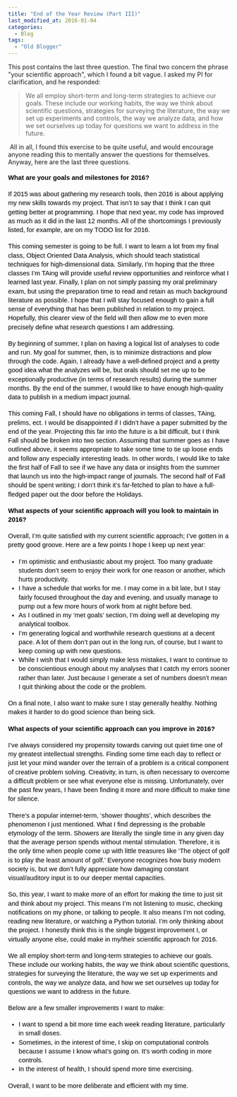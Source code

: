 ```yaml
---
title: "End of the Year Review (Part III)"
last_modified_at: 2016-01-04
categories:
  - Blog
tags:
  - "Old Blogger"
---
```

This post contains the last three question. The final two concern the phrase "your scientific approach", which I found a bit vague. I asked my PI for clarification, and he responded:<br />
<blockquote class="tr_bq">
We all employ short-term and long-term strategies to achieve our goals. These include our working habits, the way we think about scientific questions, strategies for surveying the literature, the way we set up experiments and controls, the way we analyze data, and how we set ourselves up today for questions we want to address in the future.</blockquote>
&nbsp;All in all, I found this exercise to be quite useful, and would encourage anyone reading this to mentally answer the questions for themselves. Anyway, here are the last three questions.<br />
<br />
<div dir="ltr" style="line-height: 1.38; margin-bottom: 0pt; margin-top: 0pt;">
<span style="background-color: transparent; color: black; font-family: Arial; font-size: 14.666666666666666px; font-style: normal; font-variant: normal; font-weight: 700; text-decoration: none; vertical-align: baseline; white-space: pre-wrap;">What are your goals and milestones for 2016?</span></div>
<b id="docs-internal-guid-20dc4506-1049-4fa7-68c7-6aef48698531" style="font-weight: normal;"><br /></b>
<div dir="ltr" style="line-height: 1.38; margin-bottom: 0pt; margin-top: 0pt;">
<span style="background-color: transparent; color: black; font-family: Arial; font-size: 14.666666666666666px; font-style: normal; font-variant: normal; font-weight: 400; text-decoration: none; vertical-align: baseline; white-space: pre-wrap;">If 2015 was about gathering my research tools, then 2016 is about applying my new skills towards my project. That isn’t to say that I think I can quit getting better at programming. I hope that next year, my code has improved as much as it did in the last 12 months. All of the shortcomings I previously listed, for example, are on my TODO list for 2016. </span></div>
<b style="font-weight: normal;"><br /></b>
<div dir="ltr" style="line-height: 1.38; margin-bottom: 0pt; margin-top: 0pt;">
<span style="background-color: transparent; color: black; font-family: Arial; font-size: 14.666666666666666px; font-style: normal; font-variant: normal; font-weight: 400; text-decoration: none; vertical-align: baseline; white-space: pre-wrap;">This coming semester is going to be full. I want to learn a lot from my final class, Object Oriented Data Analysis, which should teach statistical techniques for high-dimensional data. Similarly, I’m hoping that the three classes I’m TAing will provide useful review opportunities and reinforce what I learned last year. Finally, I plan on not simply passing my oral preliminary exam, but using the preparation time to read and retain as much background literature as possible. I hope that I will stay focused enough to gain a full sense of everything that has been published in relation to my project. Hopefully, this clearer view of the field will then allow me to even more precisely define what research questions I am addressing.</span></div>
<b style="font-weight: normal;"><br /></b>
<div dir="ltr" style="line-height: 1.38; margin-bottom: 0pt; margin-top: 0pt;">
<span style="background-color: transparent; color: black; font-family: Arial; font-size: 14.666666666666666px; font-style: normal; font-variant: normal; font-weight: 400; text-decoration: none; vertical-align: baseline; white-space: pre-wrap;">By beginning of summer, I plan on having a logical list of analyses to code and run. My goal for summer, then, is to minimize distractions and plow through the code. Again, I already have a well-defined project and a pretty good idea what the analyzes will be, but orals should set me up to be exceptionally productive (in terms of research results) during the summer months. By the end of the summer, I would like to have enough high-quality data to publish in a medium impact journal. </span></div>
<b style="font-weight: normal;"><br /></b>
<div dir="ltr" style="line-height: 1.38; margin-bottom: 0pt; margin-top: 0pt;">
<span style="background-color: transparent; color: black; font-family: Arial; font-size: 14.666666666666666px; font-style: normal; font-variant: normal; font-weight: 400; text-decoration: none; vertical-align: baseline; white-space: pre-wrap;">This coming Fall, I should have no obligations in terms of classes, TAing, prelims, ect. I would be disappointed if I didn’t have a paper submitted by the end of the year. Projecting this far into the future is a bit difficult, but I think Fall should be broken into two section. Assuming that summer goes as I have outlined above, it seems appropriate to take some time to tie up loose ends and follow any especially interesting leads. In other words, I would like to take the first half of Fall to see if we have any data or insights from the summer that launch us into the high-impact range of journals. The second half of Fall should be spent writing; I don’t think it’s far-fetched to plan to have a full-fledged paper out the door before the Holidays. </span></div>
<b style="font-weight: normal;"><br /></b>
<div dir="ltr" style="line-height: 1.38; margin-bottom: 0pt; margin-top: 0pt;">
<span style="background-color: transparent; color: black; font-family: Arial; font-size: 14.666666666666666px; font-style: normal; font-variant: normal; font-weight: 700; text-decoration: none; vertical-align: baseline; white-space: pre-wrap;">What aspects of your scientific approach will you look to maintain in 2016?</span></div>
<b style="font-weight: normal;"><br /></b>
<div dir="ltr" style="line-height: 1.38; margin-bottom: 0pt; margin-top: 0pt;">
<span style="background-color: transparent; color: black; font-family: Arial; font-size: 14.666666666666666px; font-style: normal; font-variant: normal; font-weight: 400; text-decoration: none; vertical-align: baseline; white-space: pre-wrap;">Overall, I’m quite satisfied with my current scientific approach; I’ve gotten in a pretty good groove. Here are a few points I hope I keep up next year:</span></div>
<b style="font-weight: normal;"><br /></b>
<ul style="margin-bottom: 0pt; margin-top: 0pt;">
<li dir="ltr" style="background-color: transparent; color: black; font-family: Arial; font-size: 14.666666666666666px; font-style: normal; font-variant: normal; font-weight: 400; list-style-type: disc; text-decoration: none; vertical-align: baseline;"><div dir="ltr" style="line-height: 1.38; margin-bottom: 0pt; margin-top: 0pt;">
<span style="background-color: transparent; color: black; font-family: Arial; font-size: 14.666666666666666px; font-style: normal; font-variant: normal; font-weight: 400; text-decoration: none; vertical-align: baseline; white-space: pre-wrap;">I’m optimistic and enthusiastic about my project. Too many graduate students don’t seem to enjoy their work for one reason or another, which hurts productivity.</span></div>
</li>
<li dir="ltr" style="background-color: transparent; color: black; font-family: Arial; font-size: 14.666666666666666px; font-style: normal; font-variant: normal; font-weight: 400; list-style-type: disc; text-decoration: none; vertical-align: baseline;"><div dir="ltr" style="line-height: 1.38; margin-bottom: 0pt; margin-top: 0pt;">
<span style="background-color: transparent; color: black; font-family: Arial; font-size: 14.666666666666666px; font-style: normal; font-variant: normal; font-weight: 400; text-decoration: none; vertical-align: baseline; white-space: pre-wrap;">I have a schedule that works for me. I may come in a bit late, but I stay fairly focused throughout the day and evening, and usually manage to pump out a few more hours of work from at night before bed. &nbsp;</span></div>
</li>
<li dir="ltr" style="background-color: transparent; color: black; font-family: Arial; font-size: 14.666666666666666px; font-style: normal; font-variant: normal; font-weight: 400; list-style-type: disc; text-decoration: none; vertical-align: baseline;"><div dir="ltr" style="line-height: 1.38; margin-bottom: 0pt; margin-top: 0pt;">
<span style="background-color: transparent; color: black; font-family: Arial; font-size: 14.666666666666666px; font-style: normal; font-variant: normal; font-weight: 400; text-decoration: none; vertical-align: baseline; white-space: pre-wrap;">As I outlined in my ‘met goals’ section, I’m doing well at developing my analytical toolbox. </span></div>
</li>
<li dir="ltr" style="background-color: transparent; color: black; font-family: Arial; font-size: 14.666666666666666px; font-style: normal; font-variant: normal; font-weight: 400; list-style-type: disc; text-decoration: none; vertical-align: baseline;"><div dir="ltr" style="line-height: 1.38; margin-bottom: 0pt; margin-top: 0pt;">
<span style="background-color: transparent; color: black; font-family: Arial; font-size: 14.666666666666666px; font-style: normal; font-variant: normal; font-weight: 400; text-decoration: none; vertical-align: baseline; white-space: pre-wrap;">I’m generating logical and worthwhile research questions at a decent pace. A lot of them don’t pan out in the long run, of course, but I want to keep coming up with new questions.</span></div>
</li>
<li dir="ltr" style="background-color: transparent; color: black; font-family: Arial; font-size: 14.666666666666666px; font-style: normal; font-variant: normal; font-weight: 400; list-style-type: disc; text-decoration: none; vertical-align: baseline;"><div dir="ltr" style="line-height: 1.38; margin-bottom: 0pt; margin-top: 0pt;">
<span style="background-color: transparent; color: black; font-family: Arial; font-size: 14.666666666666666px; font-style: normal; font-variant: normal; font-weight: 400; text-decoration: none; vertical-align: baseline; white-space: pre-wrap;">While I wish that I would simply make less mistakes, I want to continue to be conscientious enough about my analyses that I catch my errors sooner rather than later. Just because I generate a set of numbers doesn’t mean I quit thinking about the code or the problem.</span></div>
</li>
</ul>
<b style="font-weight: normal;"><br /></b>
<div dir="ltr" style="line-height: 1.38; margin-bottom: 0pt; margin-top: 0pt;">
<span style="background-color: transparent; color: black; font-family: Arial; font-size: 14.666666666666666px; font-style: normal; font-variant: normal; font-weight: 400; text-decoration: none; vertical-align: baseline; white-space: pre-wrap;">On a final note, I also want to make sure I stay generally healthy. Nothing makes it harder to do good science than being sick. </span></div>
<b style="font-weight: normal;"><br /></b>
<div dir="ltr" style="line-height: 1.38; margin-bottom: 0pt; margin-top: 0pt;">
<span style="background-color: transparent; color: black; font-family: Arial; font-size: 14.666666666666666px; font-style: normal; font-variant: normal; font-weight: 700; text-decoration: none; vertical-align: baseline; white-space: pre-wrap;">What aspects of your scientific approach can you improve in 2016?</span></div>
<b style="font-weight: normal;"><br /></b>
<div dir="ltr" style="line-height: 1.38; margin-bottom: 0pt; margin-top: 0pt;">
<span style="background-color: transparent; color: black; font-family: Arial; font-size: 14.666666666666666px; font-style: normal; font-variant: normal; font-weight: 400; text-decoration: none; vertical-align: baseline; white-space: pre-wrap;">I’ve always considered my propensity towards carving out quiet time one of my greatest intellectual strengths. Finding some time each day to reflect or just let your mind wander over the terrain of a problem is a critical component of creative problem solving. Creativity, in turn, is often necessary to overcome a difficult problem or see what everyone else is missing. Unfortunately, over the past few years, I have been finding it more and more difficult to make time for silence. </span></div>
<b style="font-weight: normal;"><br /></b>
<div dir="ltr" style="line-height: 1.38; margin-bottom: 0pt; margin-top: 0pt;">
<span style="background-color: transparent; color: black; font-family: Arial; font-size: 14.666666666666666px; font-style: normal; font-variant: normal; font-weight: 400; text-decoration: none; vertical-align: baseline; white-space: pre-wrap;">There’s a popular internet-term, ‘shower thoughts’, which describes the phenomenon I just mentioned. What I find depressing is the probable etymology of the term. Showers are literally the single time in any given day that the average person spends without mental stimulation. Therefore, it is the only time when people come up with little treasures like ‘The object of golf is to play the least amount of golf.’ Everyone recognizes how busy modern society is, but we don’t fully appreciate how damaging constant visual/auditory input is to our deeper mental capacities. </span></div>
<b style="font-weight: normal;"><br /></b>
<div dir="ltr" style="line-height: 1.38; margin-bottom: 0pt; margin-top: 0pt;">
<span style="background-color: transparent; color: black; font-family: Arial; font-size: 14.666666666666666px; font-style: normal; font-variant: normal; font-weight: 400; text-decoration: none; vertical-align: baseline; white-space: pre-wrap;">So, this year, I want to make more of an effort for making the time to just sit and think about my project. This means I’m not listening to music, checking notifications on my phone, or talking to people. It also means I’m not coding, reading new literature, or watching a Python tutorial. I’m only thinking about the project. I honestly think this is the single biggest improvement I, or virtually anyone else, could make in my/their scientific approach for 2016. </span></div>
<b style="font-weight: normal;"><br /></b>
<div dir="ltr" style="line-height: 1.38; margin-bottom: 0pt; margin-top: 0pt;">
<span style="background-color: transparent; color: black; font-family: Arial; font-size: 14.666666666666666px; font-style: normal; font-variant: normal; font-weight: 400; text-decoration: none; vertical-align: baseline; white-space: pre-wrap;">We all employ short-term and long-term strategies to achieve our goals. These include our working habits, the way we think about scientific questions, strategies for surveying the literature, the way we set up experiments and controls, the way we analyze data, and how we set ourselves up today for questions we want to address in the future.</span></div>
<b style="font-weight: normal;"><br /></b>
<div dir="ltr" style="line-height: 1.38; margin-bottom: 0pt; margin-top: 0pt;">
<span style="background-color: transparent; color: black; font-family: Arial; font-size: 14.666666666666666px; font-style: normal; font-variant: normal; font-weight: 400; text-decoration: none; vertical-align: baseline; white-space: pre-wrap;">Below are a few smaller improvements I want to make:</span></div>
<b style="font-weight: normal;"><br /></b>
<ul style="margin-bottom: 0pt; margin-top: 0pt;">
<li dir="ltr" style="background-color: transparent; color: black; font-family: Arial; font-size: 14.666666666666666px; font-style: normal; font-variant: normal; font-weight: 400; list-style-type: disc; text-decoration: none; vertical-align: baseline;"><div dir="ltr" style="line-height: 1.38; margin-bottom: 0pt; margin-top: 0pt;">
<span style="background-color: transparent; color: black; font-family: Arial; font-size: 14.666666666666666px; font-style: normal; font-variant: normal; font-weight: 400; text-decoration: none; vertical-align: baseline; white-space: pre-wrap;">I want to spend a bit more time each week reading literature, particularly in small doses.</span></div>
</li>
<li dir="ltr" style="background-color: transparent; color: black; font-family: Arial; font-size: 14.666666666666666px; font-style: normal; font-variant: normal; font-weight: 400; list-style-type: disc; text-decoration: none; vertical-align: baseline;"><div dir="ltr" style="line-height: 1.38; margin-bottom: 0pt; margin-top: 0pt;">
<span style="background-color: transparent; color: black; font-family: Arial; font-size: 14.666666666666666px; font-style: normal; font-variant: normal; font-weight: 400; text-decoration: none; vertical-align: baseline; white-space: pre-wrap;">Sometimes, in the interest of time, I skip on computational controls because I assume I know what’s going on. It’s worth coding in more controls.</span></div>
</li>
<li dir="ltr" style="background-color: transparent; color: black; font-family: Arial; font-size: 14.666666666666666px; font-style: normal; font-variant: normal; font-weight: 400; list-style-type: disc; text-decoration: none; vertical-align: baseline;"><div dir="ltr" style="line-height: 1.38; margin-bottom: 0pt; margin-top: 0pt;">
<span style="background-color: transparent; color: black; font-family: Arial; font-size: 14.666666666666666px; font-style: normal; font-variant: normal; font-weight: 400; text-decoration: none; vertical-align: baseline; white-space: pre-wrap;">In the interest of health, I should spend more time exercising. </span></div>
</li>
</ul>
<br />
<div dir="ltr" style="line-height: 1.38; margin-bottom: 0pt; margin-top: 0pt;">
<span style="background-color: transparent; color: black; font-family: Arial; font-size: 14.666666666666666px; font-style: normal; font-variant: normal; font-weight: 400; text-decoration: none; vertical-align: baseline; white-space: pre-wrap;">Overall, I want to be more deliberate and efficient with my time.</span></div>
